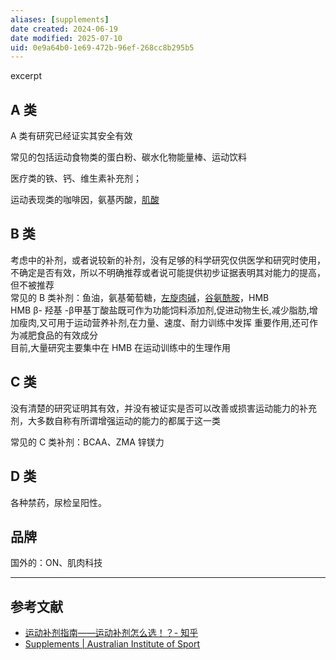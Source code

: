 ```yaml
---
aliases: [supplements]
date created: 2024-06-19
date modified: 2025-07-10
uid: 0e9a64b0-1e69-472b-96ef-268cc8b295b5
---
```


excerpt

<!-- more -->

## A 类

A 类有研究已经证实其安全有效

常见的包括运动食物类的蛋白粉、碳水化物能量棒、运动饮料

医疗类的铁、钙、维生素补充剂；

运动表现类的咖啡因，氨基丙酸，[肌酸](肌酸.md)

## B 类

考虑中的补剂，或者说较新的补剂，没有足够的科学研究仅供医学和研究时使用，不确定是否有效，所以不明确推荐或者说可能提供初步证据表明其对能力的提高，但不被推荐  
常见的 B 类补剂：鱼油，氨基葡萄糖，[左旋肉碱](左旋肉碱.md)，[谷氨酰胺](谷氨酰胺.md)，HMB  
HMB β- 羟基 -β甲基丁酸盐既可作为功能饲料添加剂,促进动物生长,减少脂肪,增加瘦肉,又可用于运动营养补剂,在力量、速度、耐力训练中发挥 重要作用,还可作为减肥食品的有效成分  
目前,大量研究主要集中在 HMB 在运动训练中的生理作用

## **C 类**

没有清楚的研究证明其有效，并没有被证实是否可以改善或损害运动能力的补充剂，大多数自称有所谓增强运动的能力的都属于这一类

常见的 C 类补剂：BCAA、ZMA 锌镁力

## D 类

各种禁药，尿检呈阳性。

## 品牌

国外的：ON、肌肉科技

---

## 参考文献

- [运动补剂指南——运动补剂怎么选！？- 知乎](https://zhuanlan.zhihu.com/p/55637263)
- [Supplements | Australian Institute of Sport](https://www.ais.gov.au/nutrition/supplements)
